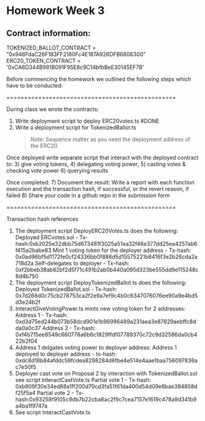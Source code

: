 # Homework Week 3 

## Contract information: 
TOKENIZED_BALLOT_CONTRACT = "0x946FdaC26F183FF2180Fc4E187A926DFB6806300"
ERC20_TOKEN_CONTRACT = '0xCA6D344B981B091F95E8c9C14bfbBeE30145EF7B'


Before commencing the homework we outlined the following steps which have to be conducted: 

================================================

During class we wrote the contracts: 
1) Write deployment script to deploy ERC20votes.ts #DONE
2) Write a deployment script for TokenizedBallot.ts
    > Note: Sequence matter as you need the deployment address of the ERC20

Once deployed write separate script that interact with the deployed contract to: 
3) give voting tokens, 
4) delegating voting power, 
5) casting votes & checking vote power 
6) querying results

Once completed:
7) Document the result: Write a report with each function execution and the transaction hash, if successful, or the revert reason, if failed
8) Share your code in a github repo in the submission form

================================================

Transaction hash references
1) The deployment script DeployERC20Votes.ts does the following: 
Deployed ERCvotes.sol - Tx-hash:0xb2025e32dbb75d673481f3025a51ea32f48e377dd25ea4257ab6f415a2babe83
Mint 1 voting token for the deployer address - Tx-hash: 0x0ad96bf5d1172fe0cf24336bb0f886d5d15575221b8416f3e2b26cda2a718d2a
Self-delegates to deployer - Tx-hash: 0xf2bbeb38ab62bf2d5f71c491b2ab0b440a095d323be555dd9e115248c8d4b750
2) The deployment script DeployTokenizedBallot.ts does the following: 
Deployed TokenizedBallot.sol - Tx-hash: 0x7d268d0c75cb278753ca2f2e9a7ef9c4b0c6347076076ee90a9e4bd5d3e24b2f
3) InteractGiveVotingPower.ts mints new voting token for 2 addresses: 
Address 1 - Tx-hash: 0xd3d75ed244b073b58dcd901e1b96996489a231aea3e87829aebffc8dda0a0c37
Address 2 - Tx-hash: 0xf4b715ee8549c660778a6b6c1829ffdf07789370c72c9d32586da0cb422b2f04
4) Address 1 delgates voting power to deployer address: 
Address 1 deployed to deployer address - tx-hash: 0xdc8d18b84afddc59fcdea8298284d6fbe4e514e4aae1baa756097836ac7e50f5
5) Deployer cast vote on Proposal 2 by interaction with TokenizedBallot.sol see script InteractCastVote.ts
Partial vote 1 - Tx-hash: 0xb909f30e34ed88a1ff200d70cd3fa51f61da400d54d09e6bae384858df25f5a4
Partial vote 2 - Tx-hash:0x93258f9105c9db7b22cba8ac2f9c7cea7157e1619c478a9d341b9a4ba1f9747a
6) See script InteractCastVote.ts

